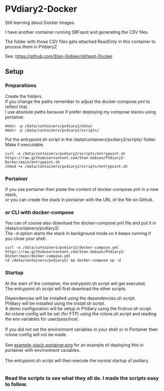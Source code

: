 # PVdiary2-Docker

Still learning about Docker images.

I have another container running SBFspot and generating the CSV files.

The folder with those CSV files gets attached ReadOnly in this container to process them in PVdiary2

See: https://github.com/Stan-Gobien/sbfspot-Docker


## Setup

### Preparations

Create the folders.<br>
If you change the paths remember to adjust the docker-compose.yml to reflect that.<br>
I use absolute paths because if prefer deploying my compose stacks using portainer.

    mkdir -p /data/containers/pvdiary2/data/
    mkdir -p /data/containers/pvdiary2/scripts/

Put the entrypoint.sh script in the /data/containers/pvdiary2/scripts/ folder. Make it executable.

    curl -o /data/containers/pvdiary2/scripts/entrypoint.sh https://raw.githubusercontent.com/Stan-Gobien/PVdiary2-Docker/main/entrypoint.sh
    chmod +x /data/containers/pvdiary2/scripts/entrypoint.sh

### Portainer

If you use portainer then paste the content of docker-compose.yml in a new stack,<br>
or you can create the stack in portainer with the URL of the file on Github.

### or CLI with docker-compose

You can of course also download the docker-compose.yml file and put it in /data/containers/pvdiary2/<br>
The -d option starts the stack in background mode so it keeps running if you close your shell.

    curl -o /data/containers/pvdiary2/docker-compose.yml https://raw.githubusercontent.com/Stan-Gobien/PVdiary2-Docker/main/docker-compose.yml
    cd /data/containers/pvdiary2/ && docker-compose up -d

### Startup

At the start of the container, the entrypoint.sh script will get executed.<br>
The entrypoint.sh script will first download the other scripts.

Dependencies will be installed using the dependencies.sh script. <br>
PVdiary will be installed using the install.sh script. <br>
A demo configuration will be setup in PVdiary using the firstrun.sh script. <br>
An rclone config will be set (for FTP) using the rclone.sh script and reading the env variables for user/pass/host. <br>
<br>
If you did not set the environment variables in your shell or in Portainer then rclone config will not be made. <br>
<br>
See [example-stack-portainer.png](https://github.com/Stan-Gobien/PVdiary2-Docker/blob/main/example-stack-portainer.png) for an example of deploying this in portainer with environment variables.<br>
<br>
The entrypoint.sh script will then execute the normal startup of pvdiary.<br>
<br>
### Read the scripts to see what they all do. I made the scripts easy to follow.
